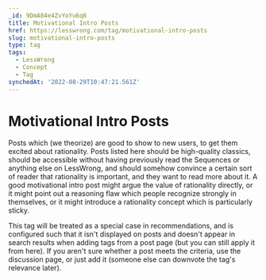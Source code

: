 ```yaml
---
_id: 9DmA84e4ZvYoYu6q8
title: Motivational Intro Posts
href: https://lesswrong.com/tag/motivational-intro-posts
slug: motivational-intro-posts
type: tag
tags:
  - LessWrong
  - Concept
  - Tag
synchedAt: '2022-08-29T10:47:21.561Z'
---
```


# Motivational Intro Posts

Posts which (we theorize) are good to show to new users, to get them excited about rationality. Posts listed here should be high-quality classics, should be accessible without having previously read the Sequences or anything else on LessWrong, and should somehow convince a certain sort of reader that rationality is important, and they want to read more about it. A good motivational intro post might argue the value of rationality directly, or it might point out a reasoning flaw which people recognize strongly in themselves, or it might introduce a rationality concept which is particularly sticky.

This tag will be treated as a special case in recommendations, and is configured such that it isn't displayed on posts and doesn't appear in search results when adding tags from a post page (but you can still apply it from here). If you aren't sure whether a post meets the criteria, use the discussion page, or just add it (someone else can downvote the tag's relevance later).
